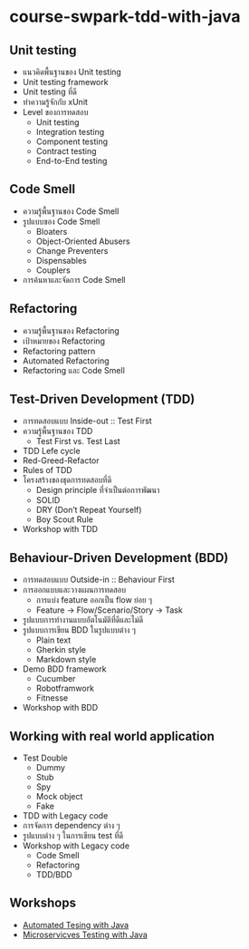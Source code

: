 # course-swpark-tdd-with-java

## Unit testing
* แนวคิดพื้นฐานของ Unit testing
* Unit testing framework
* Unit testing ที่ดี
* ทำความรู้จักกับ xUnit
* Level ของการทดสอบ
  * Unit testing
  * Integration testing
  * Component testing
  * Contract testing
  * End-to-End testing
## Code Smell
* ความรู้พื้นฐานของ Code Smell
* รูปแบบของ Code Smell
  * Bloaters
  * Object-Oriented Abusers
  * Change Preventers
  * Dispensables
  * Couplers
* การค้นหาและจัดการ Code Smell
## Refactoring
* ความรู้พื้นฐานของ Refactoring
* เป้าหมายของ Refactoring
* Refactoring pattern
* Automated Refactoring
* Refactoring และ Code Smell
## Test-Driven Development (TDD)
* การทดสอบแบบ Inside-out :: Test First
* ความรู้พื้นฐานของ TDD
  * Test First vs. Test Last
 * TDD Lefe cycle
  * Red-Greed-Refactor
* Rules of TDD
* โครงสร้างของชุดการทดสอบที่ดี
  * Design principle ที่จำเป็นต่อการพัฒนา
  * SOLID
  * DRY (Don’t Repeat Yourself)
  * Boy Scout Rule
* Workshop with TDD
## Behaviour-Driven Development (BDD)
* การทดสอบแบบ Outside-in :: Behaviour First
* การออกแบบและวางแผนการทดสอบ
  * การแบ่ง feature ออกเป็น flow ย่อย ๆ
  * Feature -> Flow/Scenario/Story -> Task
* รูปแบบการทำงานแบบอัตโนมัติที่ดีและไม่ดี
* รูปแบบการเขียน BDD ในรูปแบบต่าง ๆ
  * Plain text
  * Gherkin style
  * Markdown style
* Demo BDD framework
  * Cucumber
  * Robotframwork
  * Fitnesse
* Workshop with BDD
## Working with real world application
* Test Double
  * Dummy
  * Stub
  * Spy
  * Mock object
  * Fake
* TDD with Legacy code
* การจัดการ dependency ต่าง ๆ
* รูปแบบต่าง ๆ ในการเขียน test ที่ดี
* Workshop with Legacy code
  * Code Smell
  * Refactoring
  * TDD/BDD

## Workshops
* [Automated Tesing with Java](https://github.com/up1/workshop-tdd-with-java)
* [Microservicves Testing with Java](https://github.com/up1/course-microservice-testing)

